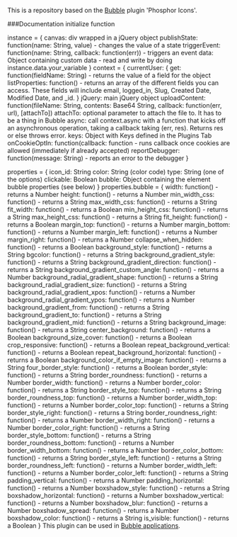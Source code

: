 This is a repository based on the [Bubble](https://bubble.io) plugin 'Phosphor Icons'. 

###Documentation
initialize function

instance = {
     canvas: div wrapped in a jQuery object
     publishState: function(name: String, value) - changes the value of a state
     triggerEvent: function(name: String, callback: function(err)) - triggers an event
     data: Object containing custom data - read and write by doing instance.data.your_variable
}
context = {
     currentUser: {
         get: function(fieldName: String) - returns the value of a field for the object
         listProperties: function() - returns an array of the different fields you can access. These fields will include email, logged_in, Slug, Created Date, Modified Date, and _id. 
     }
     jQuery: main jQuery object
     uploadContent: function(fileName: String, contents: Base64 String, callback: function(err, url), [attachTo])
                    attachTo: optional parameter to attach the file to. It has to be a thing in Bubble
     async: call context.async with a function that kicks off an asynchronous operation, 
         taking a callback taking (err, res). Returns res or else throws error.
     keys: Object with Keys defined in the Plugins Tab
     onCookieOptIn: function(callback: function - runs callback once cookies are allowed (immediately if already accepted)
     reportDebugger: function(message: String) - reports an error to the debugger
}

properties = {
     icon_id: String
     color: String (color code)
     type: String (one of the options)
     clickable: Boolean
     bubble: Object containing the element bubble properties (see below)
}
properties.bubble = {
     width: function() - returns a Number
     height: function() - returns a Number
     min_width_css: function() - returns a String
     max_width_css: function() - returns a String
     fit_width: function() - returns a Boolean
     min_height_css: function() - returns a String
     max_height_css: function() - returns a String
     fit_height: function() - returns a Boolean
     margin_top: function() - returns a Number
     margin_bottom: function() - returns a Number
     margin_left: function() - returns a Number
     margin_right: function() - returns a Number
     collapse_when_hidden: function() - returns a Boolean
     background_style: function() - returns a String
     bgcolor: function() - returns a String
     background_gradient_style: function() - returns a String
     background_gradient_direction: function() - returns a String
     background_gradient_custom_angle: function() - returns a Number
     background_radial_gradient_shape: function() - returns a String
     background_radial_gradient_size: function() - returns a String
     background_radial_gradient_xpos: function() - returns a Number
     background_radial_gradient_ypos: function() - returns a Number
     background_gradient_from: function() - returns a String
     background_gradient_to: function() - returns a String
     background_gradient_mid: function() - returns a String
     background_image: function() - returns a String
     center_background: function() - returns a Boolean
     background_size_cover: function() - returns a Boolean
     crop_responsive: function() - returns a Boolean
     repeat_background_vertical: function() - returns a Boolean
     repeat_background_horizontal: function() - returns a Boolean
     background_color_if_empty_image: function() - returns a String
     four_border_style: function() - returns a Boolean
     border_style: function() - returns a String
     border_roundness: function() - returns a Number
     border_width: function() - returns a Number
     border_color: function() - returns a String
     border_style_top: function() - returns a String
     border_roundness_top: function() - returns a Number
     border_width_top: function() - returns a Number
     border_color_top: function() - returns a String
     border_style_right: function() - returns a String
     border_roundness_right: function() - returns a Number
     border_width_right: function() - returns a Number
     border_color_right: function() - returns a String
     border_style_bottom: function() - returns a String
     border_roundness_bottom: function() - returns a Number
     border_width_bottom: function() - returns a Number
     border_color_bottom: function() - returns a String
     border_style_left: function() - returns a String
     border_roundness_left: function() - returns a Number
     border_width_left: function() - returns a Number
     border_color_left: function() - returns a String
     padding_vertical: function() - returns a Number
     padding_horizontal: function() - returns a Number
     boxshadow_style: function() - returns a String
     boxshadow_horizontal: function() - returns a Number
     boxshadow_vertical: function() - returns a Number
     boxshadow_blur: function() - returns a Number
     boxshadow_spread: function() - returns a Number
     boxshadow_color: function() - returns a String
     is_visible: function() - returns a Boolean
}
 This plugin can be used in [Bubble applications](https://bubble.io).